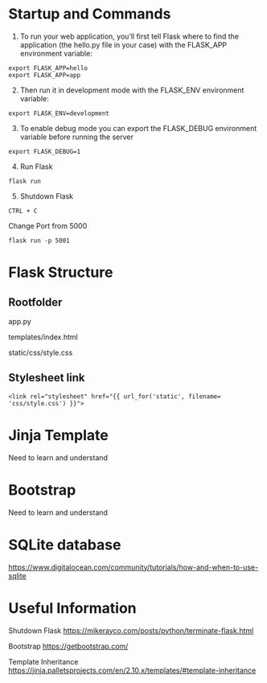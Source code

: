 # Startup and Commands

1. To run your web application, you’ll first tell Flask where to find the application 
(the hello.py file in your case) with the FLASK_APP environment variable:
~~~
export FLASK_APP=hello
export FLASK_APP=app
~~~

2. Then run it in development mode with the FLASK_ENV environment variable:
~~~
export FLASK_ENV=development
~~~

3. To enable debug mode you can export the FLASK_DEBUG environment variable before running the server
~~~
export FLASK_DEBUG=1
~~~

4. Run Flask
~~~
flask run
~~~

5. Shutdown Flask
~~~
CTRL + C
~~~

Change Port from 5000
~~~
flask run -p 5001
~~~

# Flask Structure

## Rootfolder

app.py

templates/index.html

static/css/style.css

## Stylesheet link
~~~
<link rel="stylesheet" href="{{ url_for('static', filename= 'css/style.css') }}">
~~~

# Jinja Template

Need to learn and understand

# Bootstrap

Need to learn and understand

# SQLite database

https://www.digitalocean.com/community/tutorials/how-and-when-to-use-sqlite

# Useful Information

Shutdown Flask
https://mikerayco.com/posts/python/terminate-flask.html

Bootstrap
https://getbootstrap.com/

Template Inheritance
https://jinja.palletsprojects.com/en/2.10.x/templates/#template-inheritance
